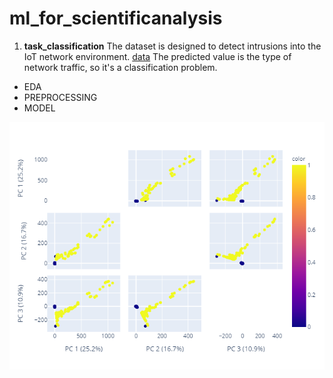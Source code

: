 # ml_for_scientificanalysis
1. **task_classification**
The dataset is designed to detect intrusions into the IoT network environment. [data](https://www.kaggle.com/datasets/azalhowaide/iot-dataset-for-intrusion-detection-systems-ids) The predicted value is the type of network traffic, so it's a classification problem.
- EDA
- PREPROCESSING
- MODEL

 ![PCA](newplot.png "Ploty generated PCA Demonstration")
